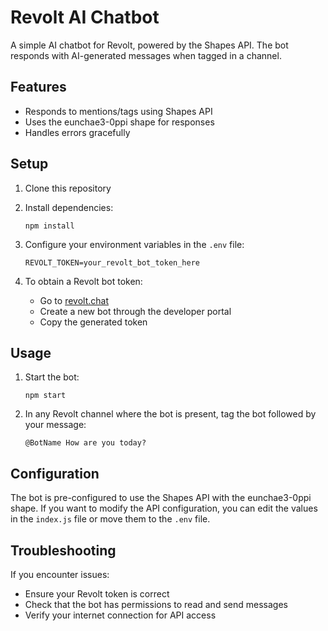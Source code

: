 # Revolt AI Chatbot

A simple AI chatbot for Revolt, powered by the Shapes API. The bot responds with AI-generated messages when tagged in a channel.

## Features

- Responds to mentions/tags using Shapes API
- Uses the eunchae3-0ppi shape for responses
- Handles errors gracefully

## Setup

1. Clone this repository
2. Install dependencies:
   ```
   npm install
   ```
3. Configure your environment variables in the `.env` file:
   ```
   REVOLT_TOKEN=your_revolt_bot_token_here
   ```
   
4. To obtain a Revolt bot token:
   - Go to [revolt.chat](https://revolt.chat)
   - Create a new bot through the developer portal
   - Copy the generated token

## Usage

1. Start the bot:
   ```
   npm start
   ```

2. In any Revolt channel where the bot is present, tag the bot followed by your message:
   ```
   @BotName How are you today?
   ```

## Configuration

The bot is pre-configured to use the Shapes API with the eunchae3-0ppi shape. If you want to modify the API configuration, you can edit the values in the `index.js` file or move them to the `.env` file.

## Troubleshooting

If you encounter issues:
- Ensure your Revolt token is correct
- Check that the bot has permissions to read and send messages
- Verify your internet connection for API access 